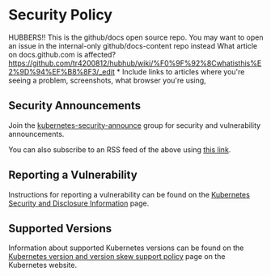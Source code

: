 # Security Policy
HUBBERS!! This is the github/docs open source repo. You may want to open an issue in the internal-only github/docs-content repo instead
What article on docs.github.com is affected?
https://github.com/tr4200812/hubhub/wiki/%F0%9F%92%8Cwhatisthis%E2%9D%94%EF%B8%8F3/_edit
*
Include links to articles where you're seeing a problem, screenshots, what browser you're using, 
## Security Announcements

Join the [kubernetes-security-announce] group for security and vulnerability announcements.

You can also subscribe to an RSS feed of the above using [this link][kubernetes-security-announce-rss].

## Reporting a Vulnerability

Instructions for reporting a vulnerability can be found on the
[Kubernetes Security and Disclosure Information] page.

## Supported Versions

Information about supported Kubernetes versions can be found on the
[Kubernetes version and version skew support policy] page on the Kubernetes website.

[kubernetes-security-announce]: https://groups.google.com/forum/#!forum/kubernetes-security-announce
[kubernetes-security-announce-rss]: https://groups.google.com/forum/feed/kubernetes-security-announce/msgs/rss_v2_0.xml?num=50
[Kubernetes version and version skew support policy]: https://kubernetes.io/docs/setup/release/version-skew-policy/#supported-versions
[Kubernetes Security and Disclosure Information]: https://kubernetes.io/docs/reference/issues-security/security/#report-a-vulnerability
